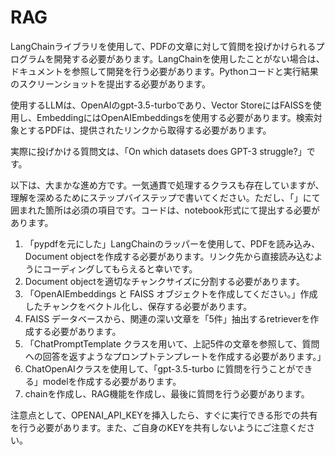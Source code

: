 # RAG

LangChainライブラリを使用して、PDFの文章に対して質問を投げかけられるプログラムを開発する必要があります。LangChainを使用したことがない場合は、ドキュメントを参照して開発を行う必要があります。Pythonコードと実行結果のスクリーンショットを提出する必要があります。 

使用するLLMは、OpenAIのgpt-3.5-turboであり、Vector StoreにはFAISSを使用し、EmbeddingにはOpenAIEmbeddingsを使用する必要があります。検索対象とするPDFは、提供されたリンクから取得する必要があります。 

実際に投げかける質問文は、「On which datasets does GPT-3 struggle?」です。 

以下は、大まかな進め方です。一気通貫で処理するクラスも存在していますが、理解を深めるためにステップバイステップで書いてください。ただし、「」にて囲まれた箇所は必須の項目です。コードは、notebook形式にて提出する必要があります。 

1. 「pypdfを元にした」LangChainのラッパーを使用して、PDFを読み込み、Document objectを作成する必要があります。リンク先から直接読み込むようにコーディングしてもらえると幸いです。 
2. Document objectを適切なチャンクサイズに分割する必要があります。 
3. 「OpenAIEmbeddings と FAISS オブジェクトを作成してください。」作成したチャンクをベクトル化し、保存する必要があります。 
4. FAISS データベースから、関連の深い文章を「5件」抽出するretrieverを作成する必要があります。 
5. 「ChatPromptTemplate クラスを用いて、上記5件の文章を参照して、質問への回答を返すようなプロンプトテンプレートを作成する必要があります。」 
6. ChatOpenAIクラスを使用して、「gpt-3.5-turbo に質問を行うことができる」modelを作成する必要があります。 
7. chainを作成し、RAG機能を作成し、最後に質問を行う必要があります。 

注意点として、OPENAI_API_KEYを挿入したら、すぐに実行できる形での共有を行う必要があります。また、ご自身のKEYを共有しないようにご注意ください。
